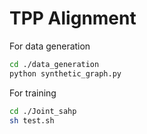 # TPP Alignment

For data generation

```bash
cd ./data_generation
python synthetic_graph.py
```

For training

```bash
cd ./Joint_sahp
sh test.sh	
```


